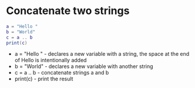# Concatenate two strings

```lua
a = "Hello "
b = "World"
c = a .. b
print(c)
```

- a = "Hello " - declares a new variable with a string, the space at the end of Hello is intentionally added
- b = "World" - declares a new variable with another string
- c = a .. b - concatenate strings a and b
- print(c) - print the result
